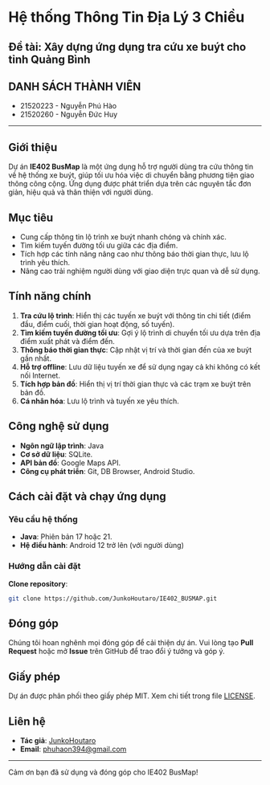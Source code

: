 # Hệ thống Thông Tin Địa Lý 3 Chiều
## Đề tài: Xây dựng ứng dụng tra cứu xe buýt cho tỉnh Quảng Bình
## DANH SÁCH THÀNH VIÊN
<ul>
 <li>21520223 - Nguyễn Phú Hào</li>
 <li>21520260 - Nguyễn Đức Huy</li>
</ul> <hr>

## Giới thiệu
Dự án **IE402 BusMap** là một ứng dụng hỗ trợ người dùng tra cứu thông tin về hệ thống xe buýt, giúp tối ưu hóa việc di chuyển bằng phương tiện giao thông công cộng. Ứng dụng được phát triển dựa trên các nguyên tắc đơn giản, hiệu quả và thân thiện với người dùng.

## Mục tiêu
- Cung cấp thông tin lộ trình xe buýt nhanh chóng và chính xác.
- Tìm kiếm tuyến đường tối ưu giữa các địa điểm.
- Tích hợp các tính năng nâng cao như thông báo thời gian thực, lưu lộ trình yêu thích.
- Nâng cao trải nghiệm người dùng với giao diện trực quan và dễ sử dụng.

## Tính năng chính
1. **Tra cứu lộ trình**: Hiển thị các tuyến xe buýt với thông tin chi tiết (điểm đầu, điểm cuối, thời gian hoạt động, số tuyến).
2. **Tìm kiếm tuyến đường tối ưu**: Gợi ý lộ trình di chuyển tối ưu dựa trên địa điểm xuất phát và điểm đến.
3. **Thông báo thời gian thực**: Cập nhật vị trí và thời gian đến của xe buýt gần nhất.
4. **Hỗ trợ offline**: Lưu dữ liệu tuyến xe để sử dụng ngay cả khi không có kết nối Internet.
5. **Tích hợp bản đồ**: Hiển thị vị trí thời gian thực và các trạm xe buýt trên bản đồ.
6. **Cá nhân hóa**: Lưu lộ trình và tuyến xe yêu thích.

## Công nghệ sử dụng
- **Ngôn ngữ lập trình**: Java
- **Cơ sở dữ liệu**: SQLite.
- **API bản đồ**: Google Maps API.
- **Công cụ phát triển**: Git, DB Browser, Android Studio.

## Cách cài đặt và chạy ứng dụng

### Yêu cầu hệ thống
- **Java**: Phiên bản 17 hoặc 21.
- **Hệ điều hành**: Android 12 trở lên (với người dùng)

### Hướng dẫn cài đặt
 **Clone repository**:
   ```bash
   git clone https://github.com/JunkoHoutaro/IE402_BUSMAP.git
   ```


## Đóng góp
Chúng tôi hoan nghênh mọi đóng góp để cải thiện dự án. Vui lòng tạo **Pull Request** hoặc mở **Issue** trên GitHub để trao đổi ý tưởng và góp ý.

## Giấy phép
Dự án được phân phối theo giấy phép MIT. Xem chi tiết trong file [LICENSE](LICENSE).

## Liên hệ
- **Tác giả**: [JunkoHoutaro](https://github.com/JunkoHoutaro)
- **Email**: phuhaon394@gmail.com

---
Cảm ơn bạn đã sử dụng và đóng góp cho IE402 BusMap!

